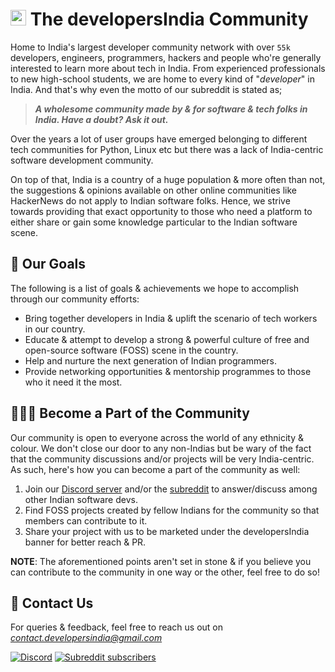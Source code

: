# <img height="25" src="https://user-images.githubusercontent.com/34342551/149631807-7d1557dc-13a5-4eed-9570-caa7f4d5fd83.gif"> The developersIndia Community

Home to India's largest developer community network with over `55k` developers, engineers, programmers, hackers and people who're generally interested to learn more about tech in India. From experienced professionals to new high-school students, we are home to every kind of "_developer_" in India. And that's why even the motto of our subreddit is stated as;

> _**A wholesome community made by & for software & tech folks in India. Have a doubt? Ask it out.**_

Over the years a lot of user groups have emerged belonging to different tech communities for Python, Linux etc but there was a lack of India-centric software development community.

On top of that, India is a country of a huge population & more often than not, the suggestions & opinions available on other online communities like HackerNews do not apply to Indian software folks. Hence, we strive towards providing that exact opportunity to those who need a platform to either share or gain some knowledge particular to the Indian software scene.

## 🎯 Our Goals

The following is a list of goals & achievements we hope to accomplish through our community efforts:

- Bring together developers in India & uplift the scenario of tech workers in our country.
- Educate & attempt to develop a strong & powerful culture of free and open-source software (FOSS) scene in the country.
- Help and nurture the next generation of Indian programmers.
- Provide networking opportunities & mentorship programmes to those who it need it the most.

## 🧑‍🤝‍🧑 Become a Part of the Community

<!-- Update this section as & when necessary -->
Our community is open to everyone across the world of any ethnicity & colour. We don't close our door to any non-Indias but be wary of the fact that the community discussions and/or projects will be very India-centric. As such, here's how you can become a part of the community as well:

1. Join our [Discord server](https://discord.com/invite/MKXMSNC) and/or the [subreddit](https://www.reddit.com/r/developersIndia) to answer/discuss among other Indian software devs.
2. Find FOSS projects created by fellow Indians for the community so that members can contribute to it.
3. Share your project with us to be marketed under the developersIndia banner for better reach & PR.

**NOTE**: The aforementioned points aren't set in stone & if you believe you can contribute to the community in one way or the other, feel free to do so!

## 📇 Contact Us

For queries & feedback, feel free to reach us out on [_contact.developersindia@gmail.com_](mailto:contact.developersindia@gmail.com)

<!-- DO NOT REMOVE THESE 2 badges -->
[![Discord](https://img.shields.io/discord/669880381649977354?color=blue)](https://discordapp.com/invite/MKXMSNC)
[![Subreddit subscribers](https://img.shields.io/reddit/subreddit-subscribers/developersIndia?style=social)](https://www.reddit.com/r/developersIndia/)

